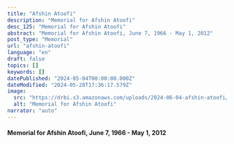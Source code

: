 ```yaml
---
title: "Afshin Atoofi"
description: "Memorial for Afshin Atoofi"
desc_125: "Memorial for Afshin Atoofi"
abstract: "Memorial for Afshin Atoofi, June 7, 1966 - May 1, 2012"
post_type: "Memorial"
url: "afshin-atoofi"
language: "en"
draft: false
topics: []
keywords: []
datePublished: "2024-05-04T00:00:00.000Z"
dateModified: "2024-05-28T17:36:17.579Z"
image:
  src: "https://drbi.s3.amazonaws.com/uploads/2024-06-04-afshin-atoofi/atoofi-afshinjpg"
  alt: "Memorial for Afshin Atoofi"
narrator: "auto"
---
```



#### Memorial for Afshin Atoofi, June 7, 1966 - May 1, 2012


